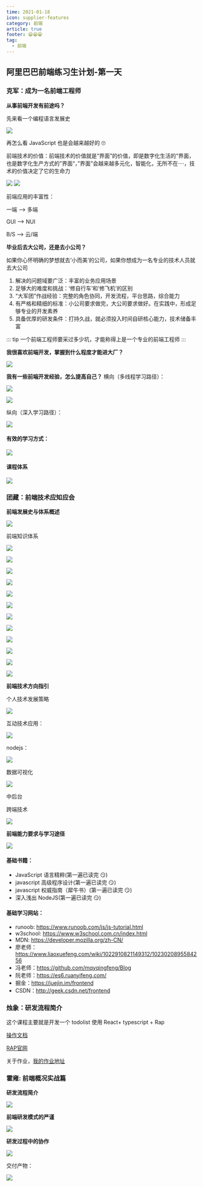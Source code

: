 ```yaml
---
time: 2021-01-18
icon: supplier-features
category: 前端
article: true
footer: 😁😁😁
tag:
  - 前端
---
```


## 阿里巴巴前端练习生计划-第一天

### 克军：成为一名前端工程师

**从事前端开发有前途吗？**

先来看一个编程语言发展史

![](../.vuepress/img01/1-1.jpg)


再怎么看 JavaScript 也是会越来越好的 🙄

前端技术的价值：前端技术的价值就是“界面”的价值，即是数字化生活的“界面，也是数字化生产方式的”界面“，”界面”会越来越多元化，智能化，无所不在····，技术的价值决定了它的生命力

![](../.vuepress/img01/1-2.jpg)
![](../.vuepress/img01/1-3.jpg)

前端应用的丰富性：

一端 --> 多端

GUI --> NUI

B/S --> 云/端

**毕业后去大公司，还是去小公司？**

如果你心怀明确的梦想就去‘小而美’的公司，如果你想成为一名专业的技术人员就去大公司

1. 解决的问题域要广泛：丰富的业务应用场景
2. 足够大的难度和挑战：‘修自行车’和‘修飞机’的区别
3. “大军团”作战经验：完整的角色协同，开发流程，平台思路，综合能力
4. 有严格和精细的标准：小公司要求做完，大公司要求做好。在实践中，形成足够专业的开发素养
5. 具备优厚的研发条件：打持久战，就必须投入时间自研核心能力，技术储备丰富

::: tip
一个前端工程师要采过多少坑，才能称得上是一个专业的前端工程师
:::

**我很喜欢前端开发，掌握到什么程度才能进大厂？**

![](../.vuepress/img01/1-5.jpg)

**我有一些前端开发经验，怎么提高自己？**
横向（多线程学习路径）：

![](../.vuepress/img01/1-6.jpg)

![](../.vuepress/img01/1-7.jpg)

纵向（深入学习路径）：

![](../.vuepress/img01/1-8.jpg)

#### 有效的学习方式：

![](../.vuepress/img01/1-9.jpg)

#### 课程体系

![](../.vuepress/img01/1-10.jpg)

### 团藏：前端技术应知应会

**前端发展史与体系概述**

![](../.vuepress/img01/1-11.jpg)

前端知识体系

![](../.vuepress/img01/1-12.jpg)

![](../.vuepress/img01/1-13.jpg)

![](../.vuepress/img01/1-14.jpg)

![](../.vuepress/img01/1-15.jpg)

![](../.vuepress/img01/1-16.jpg)

![](../.vuepress/img01/1-17.jpg)

![](../.vuepress/img01/1-18.jpg)

![](../.vuepress/img01/1-19.jpg)

![](../.vuepress/img01/1-20.jpg)

![](../.vuepress/img01/1-21.jpg)

![](../.vuepress/img01/1-22.jpg)

![](../.vuepress/img01/1-23.jpg)

**前端技术方向指引**

个人技术发展策略

![](../.vuepress/img01/1-24.jpg)

互动技术应用：

![](../.vuepress/img01/1-25.jpg)

nodejs：

![](../.vuepress/img01/1-26.jpg)

数据可视化

![](../.vuepress/img01/1-27.jpg)

中后台

跨端技术

![](../.vuepress/img01/1-28.jpg)

**前端能力要求与学习途径**

![](../.vuepress/img01/1-29.jpg)

#### 基础书籍：

- JavaScript 语言精粹(第一遍已读完 😏)
- javascript 高级程序设计(第一遍已读完 😏)
- javascript 权威指南（犀牛书）(第一遍已读完 😏)
- 深入浅出 NodeJS(第一遍已读完 😏)

#### 基础学习网站：

- runoob: https://www.runoob.com/js/js-tutorial.html
- w3school: https://www.w3school.com.cn/index.html
- MDN: https://developer.mozilla.org/zh-CN/
- 廖老师：https://www.liaoxuefeng.com/wiki/1022910821149312/1023020895584256
- 冯老师：https://github.com/mqyqingfeng/Blog
- 阮老师：https://es6.ruanyifeng.com/
- 掘金：https://juejin.im/frontend
- CSDN：http://geek.csdn.net/frontend

### 烛象：研发流程简介

这个课程主要就是开发一个 todolist 使用 React+ typescript + Rap

[操作文档](https://www.yuque.com/bosn/alifecourse/step-by-step)

[RAP官网](http://rap2.taobao.org/)

关于作业，[我的作业地址](https://github.com/1793523411/todo-demo)

### 霍雍: 前端概况实战篇

**研发流程简介**

![](../.vuepress/img01/1-30.jpg)

**前端研发模式的严谨**

![](../.vuepress/img01/1-31.jpg)

**研发过程中的协作**

![](../.vuepress/img01/1-32.jpg)

交付产物：

![](../.vuepress/img01/1-33.jpg)